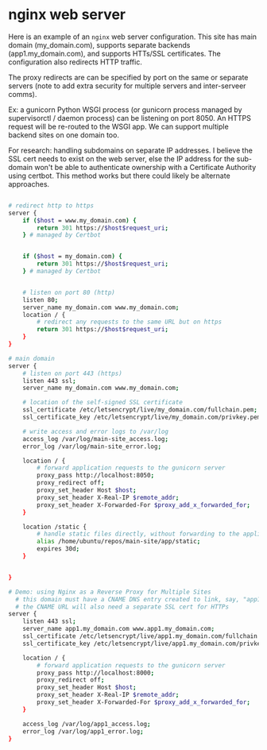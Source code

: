 
# nginx web server

Here is an example of an `nginx` web server configuration. This site has main domain (my_domain.com), supports separate backends (app1.my_domain.com), 
and supports HTTs/SSL certificates. The configuration also redirects HTTP traffic.

The proxy redirects are can be specified by port on the same or separate servers (note to add extra security for multiple servers and inter-serveer comms).

Ex: a gunicorn Python WSGI process (or gunicorn process managed by supervisorctl / daemon process) can be listening on port 8050. An HTTPS request will be re-routed to the WSGI app. We can support multiple backend sites on one domain too.

For research: handling subdomains on separate IP addresses. I believe the SSL cert needs to exist on the web server, else the IP address for the sub-domain won't be able to authenticate ownership with a Certificate Authority using certbot. This method works but there could likely be alternate approaches.

```bash

# redirect http to https
server {
    if ($host = www.my_domain.com) {
        return 301 https://$host$request_uri;
    } # managed by Certbot


    if ($host = my_domain.com) {
        return 301 https://$host$request_uri;
    } # managed by Certbot


    # listen on port 80 (http)
    listen 80;
    server_name my_domain.com www.my_domain.com;
    location / {
        # redirect any requests to the same URL but on https
        return 301 https://$host$request_uri;
    }
}

# main domain
server {
    # listen on port 443 (https)
    listen 443 ssl;
    server_name my_domain.com www.my_domain.com;

    # location of the self-signed SSL certificate
    ssl_certificate /etc/letsencrypt/live/my_domain.com/fullchain.pem; # managed by Certbot
    ssl_certificate_key /etc/letsencrypt/live/my_domain.com/privkey.pem; # managed by Certbot

    # write access and error logs to /var/log
    access_log /var/log/main-site_access.log;
    error_log /var/log/main-site_error.log;

    location / {
        # forward application requests to the gunicorn server
        proxy_pass http://localhost:8050;
        proxy_redirect off;
        proxy_set_header Host $host;
        proxy_set_header X-Real-IP $remote_addr;
        proxy_set_header X-Forwarded-For $proxy_add_x_forwarded_for;
    }

    location /static {
        # handle static files directly, without forwarding to the application
        alias /home/ubuntu/repos/main-site/app/static;
        expires 30d;
    }


}

# Demo: using Nginx as a Reverse Proxy for Multiple Sites
  # this domain must have a CNAME DNS entry created to link, say, "app1.my_domain.com" to "my_domain.com"
  # the CNAME URL will also need a separate SSL cert for HTTPs  
server {
    listen 443 ssl;
    server_name app1.my_domain.com www.app1.my_domain.com;
    ssl_certificate /etc/letsencrypt/live/app1.my_domain.com/fullchain.pem; # managed by Certbot
    ssl_certificate_key /etc/letsencrypt/live/app1.my_domain.com/privkey.pem; # managed by Certbot

    location / {
        # forward application requests to the gunicorn server
        proxy_pass http://localhost:8000;
        proxy_redirect off;
        proxy_set_header Host $host;
        proxy_set_header X-Real-IP $remote_addr;
        proxy_set_header X-Forwarded-For $proxy_add_x_forwarded_for;
    }

    access_log /var/log/app1_access.log;
    error_log /var/log/app1_error.log;
}
```

